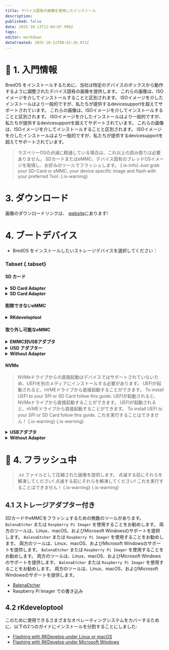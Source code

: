 ```yaml
---
title: デバイス固有の画像を使用したインストール
description:
published: false
date: 2025-10-13T11:04:07.996Z
tags:
editor: markdown
dateCreated: 2025-10-11T08:42:36.971Z
---
```


# 🔄 1. 入門情報

BredOS をインストールするために、当社は特定のデバイスのボックスから動作するように調整されたデバイス固有の画像を提供します。 これらの画像は、ISOイメージを介してインストールすることと区別されます。 ISOイメージを介したインストールはより一般的ですが、私たちが提供するdevicesupportを超えてサポートされています。 これらの画像は、ISOイメージを介してインストールすることと区別されます。 ISOイメージを介したインストールはより一般的ですが、私たちが提供するdevicesupportを超えてサポートされています。 これらの画像は、ISOイメージを介してインストールすることと区別されます。 ISOイメージを介したインストールはより一般的ですが、私たちが提供するdevicesupportを超えてサポートされています。

> ラズベリーOSの点滅に精通している場合は、これ以上の読み取りは必要ありません。 SDカードまたはeMMC、デバイス固有のブレッドOSイメージを取得し、お好みのツールでフラッシュします。
> {.is-info} Just grab your SD-Card or eMMC, your device specific image and flash with your preferred Tool.
> {.is-warning}

# 3. ダウンロード

画像のダウンロードリンクは、 [website](https://bredos.org/download.html)にあります!

# 4. ブートデバイス

- BredOS をインストールしたいストレージデバイスを選択してください：

### Tabset {.tabset}

#### SD カード

<details><summary><b>SD Card Adapter</b></summary>

PCのSDカードリーダーにSDカードを挿入し、[**4.1 with Storage Adapter**](#h-41-with-storage-adapter) を続けてください。

</details>

<details><summary><b>SD Card Adapter</b></summary>

SDカードをSBCに挿入し、[**4.2 with RKdeveloptool**](#h-4-2-with-rkdeveloptool)のセクションにあるPCのOSに従ってガイドを続行します。

> 点滅する前に、ターゲットデバイスを `sd card` に設定する必要があります。 そのためには、[4.2 フラッシュターゲットの変更](/install/device-specific-image/Flashing-the-eMMC-with-Linux-or-macOS#h-42-changing-flash-target)を見てください。
> {.is-warning}

</details>

#### 削除できないeMMC

<details><summary><b>RKdeveloptool</b></summary>

[**4.2 with RKdeveloptool**](#h-4-2-with-rkdeveloptool) にあるPCのOSに従ってガイドを続行します。

</details>

#### 取り外し可能なeMMC

<details><summary><b>EMMC対USBアダプタ</b></summary>

ほとんどの一般的に知られているUSBスティックは、eMMCストレージに基づいているので、USB-スティックでありながら取り外し可能なeMMCストレージを備えたそこにUSBからeMMCアダプタがあります。 これらはブレッドOSのフラッシュにも使用できます。 これらはブレッドOSのフラッシュにも使用できます。 これらはブレッドOSのフラッシュにも使用できます。 これらはブレッドOSのフラッシュにも使用できます。 以下のスクリーンショットに示すように、eMMCをアダプターに接続します。

<details>3.2.1.2 USB to eMMC アダプター

![emmc-reader-cut.png](/installation-dsi/emmc-reader-cut.png)

   </details>

[**4.1 with Storage Adapter**](#h-41-with-storage-adapter) を続行します。

</details>

<details><summary><b>USD アダプター</b></summary>
eMMCは基本的にSBCに(ほとんどの場合)ハードワイヤードされたSDカードであるため、eMMCを接続してSDカードに変換できるアダプターがあります。

<details><summary><b>uSD Adpater と eMMC</b></summary>

![usd-emmc-cut.png](/installation-dsi/usd-emmc-cut.png)

</details>
Firmly press the connector of the eMMC onto the uSD Adapter and connect them to your SD Card Reader.

<details><summary><b>uSD アダプターがリーダー</b></summary> に接続されています

![usd-connected-cut.png](/installation-dsi/usd-connected-cut.png)

</details>

[**4.1 with Storage Adapter**](#h-41-with-storage-adapter) を続行します。

</details>

<details><summary><b>Without Adapter</b></summary>

あなたのSBCにeMMCを接続し、セクション[**4.2 with RKdeveloptool**](#h-4-2-with-rkdeveloptool)にあるPCのOSに従ってガイドを続行します。

</details>

#### NVMe

> NVMeドライブからの直接起動はデバイスではサポートされていないため、UEFIを別のメディアにインストールする必要があります。 UEFIが起動されると、nVMEドライブから直接起動することができます。 To install UEFI to your SPI or SD Card follow this guide. UEFIが起動されると、NVMeドライブから直接起動することができます。 UEFIが起動されると、nVMEドライブから直接起動することができます。 To install UEFI to your SPI or SD Card follow this guide.
> これを実行することはできません！
> {.is-warning}
> {.is-warning}

<details><summary><b>USBアダプタ</b></summary>

USBアダプタを介してドライブをPCに接続し、[**4.1 with Storage Adapter**](#h-41-with-storage-adapter)を続行します。 ドライブを直接またはUSBアダプタ経由でPCに接続します。 ドライブを直接またはUSBアダプタ経由でPCに接続します。 次に、[3.2] で推奨されるツールのいずれかを使用します。 EMMC / SDカードの書き込み](#h-322-flashing-emmc-sd-card)、NVMeドライブの正しいドライブ文字またはパスを使用してください。 点滅後、ドライブをSBCのnVMEポートに接続します。 点滅後、ドライブをSBCのNVMeポートに接続します。

</details>

<details><summary><b>Without Adapter</b></summary>

NVMeドライブをPCに直接接続し、[**4.1 with Storage Adapter**](#h-41-with-storage-adapter)を続行します。 ハードドライブに書き込むには、フラッシュツールを強制する必要があります。

</details>

# 🚀 4. フラッシュ中

> .xz ファイルとして圧縮された画像を提供します。 点滅する前にそれらを解凍してください! 点滅する前にそれらを解凍してください!
> これを実行することはできません！
> {.is-warning}
> {.is-warning}

## 4.1 ストレージアダプター付き

SDカードやeMMCをフラッシュするための無数のツールがあります。 `BalenaEtcher` または `Raspberry Pi Imager` を使用することをお勧めします。 両方のツールは、Linux、macOS、およびMicrosoft Windowsのサポートを提供します。 `BalenaEtcher` または `Raspberry Pi Imager` を使用することをお勧めします。 両方のツールは、Linux、macOS、およびMicrosoft Windowsのサポートを提供します。 `BalenaEtcher` または `Raspberry Pi Imager` を使用することをお勧めします。 両方のツールは、Linux、macOS、およびMicrosoft Windowsのサポートを提供します。 `BalenaEtcher` または `Raspberry Pi Imager` を使用することをお勧めします。 両方のツールは、Linux、macOS、およびMicrosoft Windowsのサポートを提供します。

- [BalenaEtcher](https://etcher.balena.io/)
- Raspberry Pi Imager での書き込み

## 4.2 rKdeveloptool

このために使用できるさまざまなオペレーティングシステムをカバーするために、以下の2つのガイドにインストールを分割することにしました:

- [Flashing with RKDevelop under Linux or macOS](/en/install/device-specific-image/Flashing-the-eMMC-with-Linux-or-macOS)
- [Flashing with RKDevelop under Microsoft Windows](/en/install/device-specific-image/Flashing-the-eMMC-with-Microsoft-Windows)

